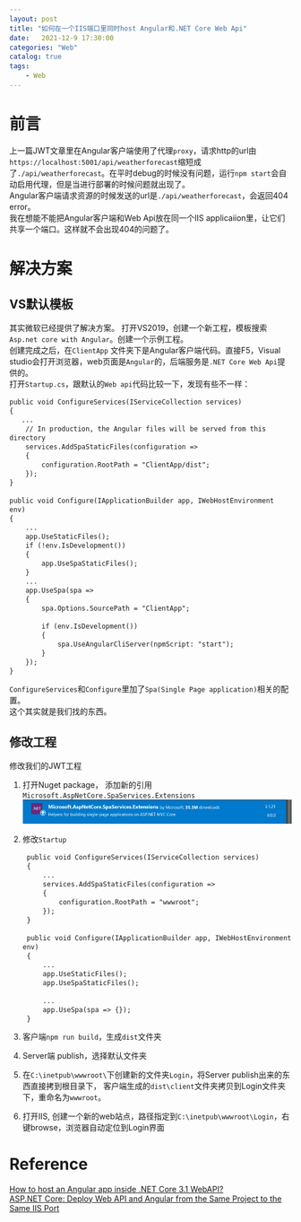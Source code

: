 ```yaml
---                
layout: post            
title: "如何在一个IIS端口里同时host Angular和.NET Core Web Api"                
date:   2021-12-9 17:30:00                 
categories: "Web"                
catalog: true                
tags:                 
    - Web                
---      
```


# 前言
上一篇JWT文章里在Angular客户端使用了代理`proxy`，请求http的url由`https://localhost:5001/api/weatherforecast`缩短成了`./api/weatherforecast`。在平时debug的时候没有问题，运行`npm start`会自动启用代理，但是当进行部署的时候问题就出现了。  
Angular客户端请求资源的时候发送的url是`./api/weatherforecast`，会返回404 error。  
我在想能不能把Angular客户端和Web Api放在同一个IIS applicaiion里，让它们共享一个端口。这样就不会出现404的问题了。  

# 解决方案  
## VS默认模板  
其实微软已经提供了解决方案。 打开VS2019，创建一个新工程，模板搜索`Asp.net core with Angular`。创建一个示例工程。  
创建完成之后，在`ClientApp` 文件夹下是Angular客户端代码。直接F5，Visual studio会打开浏览器，web页面是`Angular`的，后端服务是`.NET Core Web Api`提供的。  
打开`Startup.cs`，跟默认的`Web api`代码比较一下，发现有些不一样：  

    public void ConfigureServices(IServiceCollection services)
    {
       ...
        // In production, the Angular files will be served from this directory
        services.AddSpaStaticFiles(configuration =>
        {
            configuration.RootPath = "ClientApp/dist";
        });
    }

    public void Configure(IApplicationBuilder app, IWebHostEnvironment env)
    {
        ...
        app.UseStaticFiles();
        if (!env.IsDevelopment())
        {
            app.UseSpaStaticFiles();
        }
        ...
        app.UseSpa(spa =>
        {
            spa.Options.SourcePath = "ClientApp";

            if (env.IsDevelopment())
            {
                spa.UseAngularCliServer(npmScript: "start");
            }
        });
    }

`ConfigureServices`和`Configure`里加了`Spa(Single Page application)`相关的配置。  
这个其实就是我们找的东西。  

## 修改工程
修改我们的JWT工程  
1. 打开Nuget package， 添加新的引用 `Microsoft.AspNetCore.SpaServices.Extensions`  
![img](https://github.com/kerwenzhang/kerwenzhang.github.io/blob/master/_posts/image/spa.png?raw=true)

2. 修改`Startup`

        public void ConfigureServices(IServiceCollection services)
        {
            ...
            services.AddSpaStaticFiles(configuration =>
            {
                configuration.RootPath = "wwwroot";
            });
        }

        public void Configure(IApplicationBuilder app, IWebHostEnvironment env)
        {
            ...
            app.UseStaticFiles();
            app.UseSpaStaticFiles();

            ...
            app.UseSpa(spa => {});
        }

3. 客户端`npm run build`，生成`dist`文件夹  
4. Server端 publish，选择默认文件夹  
5. 在`C:\inetpub\wwwroot\`下创建新的文件夹`Login`，将Server publish出来的东西直接拷到根目录下， 客户端生成的`dist\client`文件夹拷贝到Login文件夹下，重命名为`wwwroot`。  
6. 打开IIS, 创建一个新的web站点，路径指定到`C:\inetpub\wwwroot\Login`，右键browse，浏览器自动定位到Login界面  

# Reference
[How to host an Angular app inside .NET Core 3.1 WebAPI?](https://stackoverflow.com/a/62059506)  
[ASP.NET Core: Deploy Web API and Angular from the Same Project to the Same IIS Port](https://www.codeproject.com/Tips/5267505/ASP-NET-Core-Deploy-Web-API-and-Angular-from-the-S)
